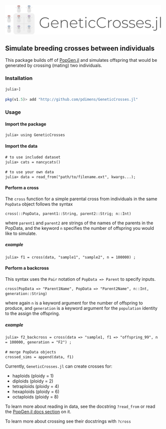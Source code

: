 ![logo](GeneticCrosses.png)

## Simulate breeding crosses between individuals

This package builds off of [PopGen.jl](http://github.com/pdimens/PopGen.jl) and 
simulates offspring that would be generated by crossing (mating) two individuals. 

### Installation
```julia
julia>]

pkg(v1.5)> add "http://github.com/pdimens/GeneticCrosses.jl"
```

### Usage
#### Import the package
```
julia> using GeneticCrosses
```

#### Import the data
```
# to use included dataset
julia> cats = nancycats()

# to use your own data
julia> data = read_from("path/to/filename.ext", kwargs...);
```


#### Perform a cross
The `cross` function for a simple parental cross from individuals in the same `PopData` object follows the syntax
```
cross(::PopData, parent1::String, parent2::Strig; n::Int)
```
where `parent1` and `parent2` are strings of the names of the parents in the PopData, and the keyword `n` specifies the number of offspring you would like to simulate.

##### example
```
julia> f1 = cross(data, "sample1", "sample2", n = 100000) ;
```

#### Perform a backcross
This syntax uses the `Pair` notation of `PopData => Parent` to specify inputs.
```
cross(PopData => "Parent1Name", PopData => "Parent2Name", n::Int, generation::String)
```
where again `n` is a keyword argument for the number of offspring to produce, and `generation` is a keyword argument for the `population` identity to the assign the offspring.

##### example
``` 
julia> f2_backcross = cross(data => "sample1, f1 => "offspring_99", n = 100000, generation = "F2") ;

# merge PopData objects
crossed_sims = append(data, f1)
```

Currently, `GeneticCrosses.jl` can create crosses for:
- haploids (ploidy = 1)
- diploids (ploidy = 2)
- tetraploids (ploidy = 4) 
- hexaploids (ploidy = 6)
- octaploids (ploidy = 8)

To learn more about reading in data, see the docstring `?read_from` or read the [PopGen.jl docs section](https://pdimens.github.io/PopGen.jl/docs/io/file_import) on it.

To learn more about crossing see their docstrings with `?cross`
